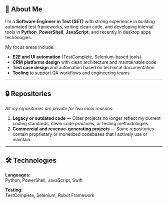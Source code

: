 ## 👋 About Me

I’m a **Software Engineer in Test (SET)** with strong experience in building automated test frameworks, writing clean code, and developing internal tools in **Python**, **PowerShell**, **JavaScript**, and recently in desktop apps techonogies.  

My focus areas include:

- **E2E and UI automation** (TestComplete, Selenium-based tools)
- **CRM platforms design** with clean architecture and maintainable code
- **Test case design** and automation based on technical documentation
- **Tooling** to support QA workflows and engineering teams

---

## 🔒 Repositories

_All my repositories are private for two main reasons:_

1. **Legacy or outdated code** — Older projects no longer reflect my current coding standards, clean code practices, or testing methodologies.
2. **Commercial and revenue-generating projects** — Some repositories contain proprietary or monetized codebases that I actively use or maintain.

---

## 🛠 Technologies

**Languages:**  
Python, PowerShell, JavaScript, Swift

**Testing:**  
TestComplete, Selenium, Robot Framework

